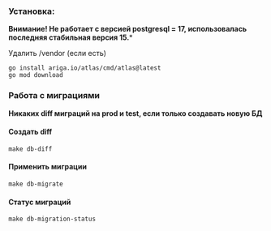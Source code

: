 ### Установка:
**Внимание! Не работает с версией postgresql = 17, использовалась последняя стабильная версия 15.***

Удалить /vendor (если есть)
````
go install ariga.io/atlas/cmd/atlas@latest
go mod download
````

### Работа с миграциями
**Никаких diff миграций на prod и test, если только создавать новую БД**
#### Создать diff
````
make db-diff
````
#### Применить миграции
````
make db-migrate
````
#### Статус миграций
````
make db-migration-status
````